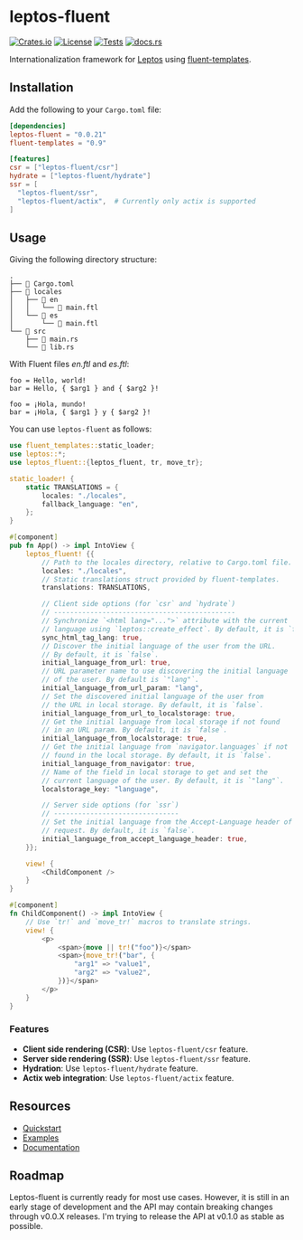 # leptos-fluent

<!-- This file has been autogenerated.
To update it, change the content of `leptos-fluent/src/lib.rs`
and run `pre-commit run -a cargo-readme`
-->

[![Crates.io](https://img.shields.io/crates/v/leptos-fluent)](https://crates.io/crates/leptos-fluent)
[![License](https://img.shields.io/crates/l/leptos-fluent?logo=mit)](https://github.com/mondeja/leptos-fluent/blob/master/LICENSE.md)
[![Tests](https://img.shields.io/github/actions/workflow/status/mondeja/leptos-fluent/ci.yml?label=tests&logo=github)](https://github.com/mondeja/leptos-fluent/actions)
[![docs.rs](https://img.shields.io/docsrs/leptos-fluent?logo=docs.rs)][documentation]

Internationalization framework for [Leptos] using [fluent-templates].

## Installation

Add the following to your `Cargo.toml` file:

```toml
[dependencies]
leptos-fluent = "0.0.21"
fluent-templates = "0.9"

[features]
csr = ["leptos-fluent/csr"]
hydrate = ["leptos-fluent/hydrate"]
ssr = [
  "leptos-fluent/ssr",
  "leptos-fluent/actix",  # Currently only actix is supported
]
```

## Usage

Giving the following directory structure:

```plaintext
.
├── 📄 Cargo.toml
├── 📁 locales
│   ├── 📁 en
│   │   └── 📄 main.ftl
│   └── 📁 es
│       └── 📄 main.ftl
└── 📁 src
    ├── 📄 main.rs
    └── 📄 lib.rs
```

With Fluent files _en.ftl_ and _es.ftl_:

```ftl
foo = Hello, world!
bar = Hello, { $arg1 } and { $arg2 }!
```

```ftl
foo = ¡Hola, mundo!
bar = ¡Hola, { $arg1 } y { $arg2 }!
```

You can use `leptos-fluent` as follows:

```rust
use fluent_templates::static_loader;
use leptos::*;
use leptos_fluent::{leptos_fluent, tr, move_tr};

static_loader! {
    static TRANSLATIONS = {
        locales: "./locales",
        fallback_language: "en",
    };
}

#[component]
pub fn App() -> impl IntoView {
    leptos_fluent! {{
        // Path to the locales directory, relative to Cargo.toml file.
        locales: "./locales",
        // Static translations struct provided by fluent-templates.
        translations: TRANSLATIONS,

        // Client side options (for `csr` and `hydrate`)
        // ---------------------------------------------
        // Synchronize `<html lang="...">` attribute with the current
        // language using `leptos::create_effect`. By default, it is `false`.
        sync_html_tag_lang: true,
        // Discover the initial language of the user from the URL.
        // By default, it is `false`.
        initial_language_from_url: true,
        // URL parameter name to use discovering the initial language
        // of the user. By default is `"lang"`.
        initial_language_from_url_param: "lang",
        // Set the discovered initial language of the user from
        // the URL in local storage. By default, it is `false`.
        initial_language_from_url_to_localstorage: true,
        // Get the initial language from local storage if not found
        // in an URL param. By default, it is `false`.
        initial_language_from_localstorage: true,
        // Get the initial language from `navigator.languages` if not
        // found in the local storage. By default, it is `false`.
        initial_language_from_navigator: true,
        // Name of the field in local storage to get and set the
        // current language of the user. By default, it is `"lang"`.
        localstorage_key: "language",

        // Server side options (for `ssr`)
        // -------------------------------
        // Set the initial language from the Accept-Language header of the
        // request. By default, it is `false`.
        initial_language_from_accept_language_header: true,
    }};

    view! {
        <ChildComponent />
    }
}

#[component]
fn ChildComponent() -> impl IntoView {
    // Use `tr!` and `move_tr!` macros to translate strings.
    view! {
        <p>
            <span>{move || tr!("foo")}</span>
            <span>{move_tr!("bar", {
                "arg1" => "value1",
                "arg2" => "value2",
            })}</span>
        </p>
    }
}
```

### Features

- **Client side rendering (CSR)**: Use `leptos-fluent/csr` feature.
- **Server side rendering (SSR)**: Use `leptos-fluent/ssr` feature.
- **Hydration**: Use `leptos-fluent/hydrate` feature.
- **Actix web integration**: Use `leptos-fluent/actix` feature.

## Resources

- [Quickstart]
- [Examples]
- [Documentation]

## Roadmap

Leptos-fluent is currently ready for most use cases. However, it is still in an
early stage of development and the API may contain breaking changes through
v0.0.X releases. I'm trying to release the API at v0.1.0 as stable as possible.

[leptos]: https://leptos.dev/
[fluent-templates]: https://github.com/XAMPPRocky/fluent-templates
[quickstart]: https://docs.rs/leptos-fluent/latest/leptos_fluent/macro.leptos_fluent.html
[examples]: https://github.com/mondeja/leptos-fluent/tree/master/examples
[documentation]: https://docs.rs/leptos-fluent
